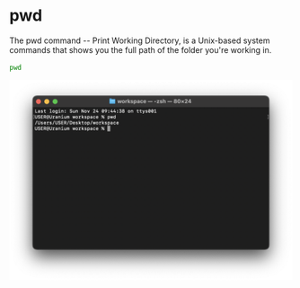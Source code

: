 # pwd

The pwd command -- Print Working Directory, is a Unix-based system commands that
shows you the full path of the folder you're working in.

```sh
pwd
```

![pwd](../../assets/shell-scripting/pwd.png)
